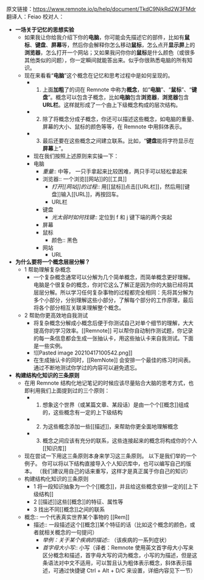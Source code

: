 原文链接：https://www.remnote.io/p/help/document/TkdC9NjkRd2W3FMdr 
翻译人：Feiao 
校对人：

- **一场关于记忆的思想实验**
	- 如果我让你给我介绍下你的**电脑**，你可能会先描述它的部件，比如有**鼠标**、**键盘**、**屏幕**等，然后你会解释你怎么移动**鼠标**，怎么点开**显示屏**上的**浏览器**，怎么打开一个网站；又如果我问你你的**鼠标**是什么颜色（或很多其他类似的问题），你一定瞬间就能答出来。似乎你很熟悉电脑的所有知识。
	- 现在来看看“**电脑**”这个概念在记忆和思考过程中是如何呈现的。
		- 1. 上面**加粗**了的词在 Remnote 中称为**概念**，如“**电脑**”、“**鼠标**”、“**键盘**”。概念可以包含子概念，比如**电脑**包含**浏览器**，**浏览器**包含**URL栏**。这样就形成了一个由上下级概念构成的层次结构。
		- 2. 除了将概念分成子概念，你还可以描述这些概念，如电脑的重量、屏幕的大小、鼠标的颜色等等，在 Remnote 中用斜体表示。
		- 3. 最后还要在这些概念之间建立联系。比如，“**键盘**能将字符显示在**屏幕**上”。
		- 现在我们按照上述原则来实操一下：
		- 电脑
			- *重量*:: 中等， 一只手拿起来比较困难，两只手可以轻松拿起来
			- 浏览器:: 一个浏览[[网站]]的[[工具]]
				- *打开[[网站]]的过程*:: 用[[鼠标]]点击[[URL栏]]，然后用[[键盘]]输入[[URL]]，再按回车。
				- URL栏
			- 键盘
				- *光太弱时如何找键*:: 定位到 f 和 j 键下端的两个突起
			- 屏幕
			- 鼠标
				- 颜色:: 黑色
			- 网站
				- URL
- **为什么要将一个概念层层分解？**
	- 1 帮助理解复杂概念
		- 一个复杂概念通常可以分解为几个简单概念，而简单概念更好理解。电脑是个很复杂的概念，你对它这么了解正是因为你的大脑已经将其层层分解。所以学习任何复杂事物的过程都完全相同：先将其分解为多个小部分，分别理解这些小部分，了解每个部分的工作原理，最后将各个部分相互关联来理解整个概念。
	- 2 帮助你更高效地自我测试
		- 将复杂概念分解成小概念后便于你测试自己对单个细节的理解，大大提高你的学习效率。[[Remnote]] 可以帮你自动制作测试题，你记录的每一条信息都会生成一张抽认卡，用这些抽认卡来自我测试。下面是一些实例。
		- ![[Pasted image 20210417100542.png]]
		- 在生成抽认卡的同时，[[RemNote]] 会安排一个最佳的练习时间表。通过不断地测试你学过的内容可以避免遗忘。
- **构建结构化知识的三条原则**
	- 在用 Remnote 结构化地记笔记的时候应该尽量贴合大脑的思考方式，也即利用我们上面提到过的三个原则：
		- 1. 想象这个世界（或某篇文章、某段话）是由一个个[[概念]]组成的，这些概念有一定的上下级结构
		- 2. 为这些概念添加一些[[描述]]，来帮助你更全面地理解概念
		- 3. 概念之间应该有充分的联系，这些连接起来的概念将构成你的个人[[知识库]]
	- 现在尝试一下用这三条原则本身来学习这三条原则。 以下是我们举的一个例子。 你可以将以下结构直接导入个人知识库中，也可以编写自己的版本。 （我们建议用自己的话来重写，这样才是真正属于你自己的知识）
	- 构建结构化知识的三条原则
		- 1 将一段知识抽象为一个个[[概念]]，并且给这些概念安排一定的[[上下级结构]]
		- 2 [[描述]]这些[[概念]]的特征、属性等
		- 3 找出不同[[概念]]之间的联系
	- 概念:: 一个代表真实世界某个事物的 [[Rem]]
		- 描述:: 一段描述这个[[概念]]某个特征的话（比如这个概念的颜色，或者就相关概念的一句提问）
			- *举例：关于某个疾病的描述*:: （该疾病的一系列症状）
			- *首字母大小写*:: 小写（译者：Remnote 使用英文首字母大小写来区分概念和描述，首字母大写的词为概念，小写的为描述，但是这条语法对中文不适用，可以暂且认为粗体表示概念，斜体表示描述，可通过快捷键 Ctrl + Alt + D/C 来设置，详细内容见下一节）
